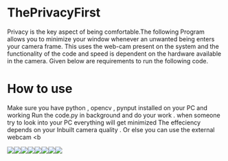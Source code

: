 # ThePrivacyFirst
Privacy is the key aspect of being comfortable.The following Program allows you to minimize your window whenever an unwanted 
being enters your camera frame. This uses the web-cam present on the system  and the functionality of the code  and speed is dependent on the hardware available in the camera.
Given below are requirements to run the following code. 

# How to use 
Make sure you have python , opencv , pynput installed on your PC and working 
Run the code.py in background and do your work . when someone try to look into your PC everything will get minimized
The effeciency depends on your Inbuilt camera quality . Or else you can use the external webcam
<b


[![](https://sourcerer.io/fame/shubham15gupta09/shubham15gupta09/ThePrivacyFirst/images/0)](https://sourcerer.io/fame/shubham15gupta09/shubham15gupta09/ThePrivacyFirst/links/0)[![](https://sourcerer.io/fame/shubham15gupta09/shubham15gupta09/ThePrivacyFirst/images/1)](https://sourcerer.io/fame/shubham15gupta09/shubham15gupta09/ThePrivacyFirst/links/1)[![](https://sourcerer.io/fame/shubham15gupta09/shubham15gupta09/ThePrivacyFirst/images/2)](https://sourcerer.io/fame/shubham15gupta09/shubham15gupta09/ThePrivacyFirst/links/2)[![](https://sourcerer.io/fame/shubham15gupta09/shubham15gupta09/ThePrivacyFirst/images/3)](https://sourcerer.io/fame/shubham15gupta09/shubham15gupta09/ThePrivacyFirst/links/3)[![](https://sourcerer.io/fame/shubham15gupta09/shubham15gupta09/ThePrivacyFirst/images/4)](https://sourcerer.io/fame/shubham15gupta09/shubham15gupta09/ThePrivacyFirst/links/4)[![](https://sourcerer.io/fame/shubham15gupta09/shubham15gupta09/ThePrivacyFirst/images/5)](https://sourcerer.io/fame/shubham15gupta09/shubham15gupta09/ThePrivacyFirst/links/5)[![](https://sourcerer.io/fame/shubham15gupta09/shubham15gupta09/ThePrivacyFirst/images/6)](https://sourcerer.io/fame/shubham15gupta09/shubham15gupta09/ThePrivacyFirst/links/6)[![](https://sourcerer.io/fame/shubham15gupta09/shubham15gupta09/ThePrivacyFirst/images/7)](https://sourcerer.io/fame/shubham15gupta09/shubham15gupta09/ThePrivacyFirst/links/7)
